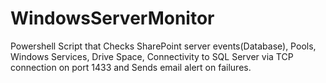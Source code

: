 # WindowsServerMonitor
Powershell Script that Checks SharePoint server events(Database), Pools, Windows Services, Drive Space, Connectivity  to SQL Server via TCP connection on port 1433 and Sends email alert on failures.
